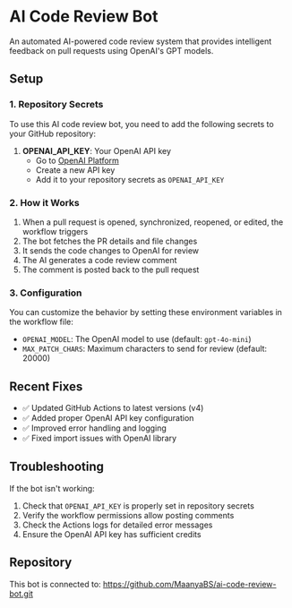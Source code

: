 # AI Code Review Bot

An automated AI-powered code review system that provides intelligent feedback on pull requests using OpenAI's GPT models.

## Setup

### 1. Repository Secrets

To use this AI code review bot, you need to add the following secrets to your GitHub repository:

1. **OPENAI_API_KEY**: Your OpenAI API key
   - Go to [OpenAI Platform](https://platform.openai.com/api-keys)
   - Create a new API key
   - Add it to your repository secrets as `OPENAI_API_KEY`

### 2. How it Works

1. When a pull request is opened, synchronized, reopened, or edited, the workflow triggers
2. The bot fetches the PR details and file changes
3. It sends the code changes to OpenAI for review
4. The AI generates a code review comment
5. The comment is posted back to the pull request

### 3. Configuration

You can customize the behavior by setting these environment variables in the workflow file:

- `OPENAI_MODEL`: The OpenAI model to use (default: `gpt-4o-mini`)
- `MAX_PATCH_CHARS`: Maximum characters to send for review (default: 20000)

## Recent Fixes

- ✅ Updated GitHub Actions to latest versions (v4)
- ✅ Added proper OpenAI API key configuration
- ✅ Improved error handling and logging
- ✅ Fixed import issues with OpenAI library

## Troubleshooting

If the bot isn't working:

1. Check that `OPENAI_API_KEY` is properly set in repository secrets
2. Verify the workflow permissions allow posting comments
3. Check the Actions logs for detailed error messages
4. Ensure the OpenAI API key has sufficient credits

## Repository

This bot is connected to: https://github.com/MaanyaBS/ai-code-review-bot.git
